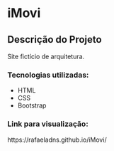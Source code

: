 # iMovi
## Descrição do Projeto
<p>Site fictício de arquitetura.</p>
<h3>
   Tecnologias utilizadas:
</h3>
<ul>
   <li>HTML</li>
   <li>CSS</li>
   <li>Bootstrap</li>
</ul>
  <h3>Link para visualização:</h3>
  https://rafaeladns.github.io/iMovi/
